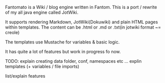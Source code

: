 Fantomato is a Wiki / blog engine written in Fantom.
This is a port / rewrite of my all java engine called JotWiki.

It supports rendering Markdown, JotWiki(Dokuwiki) and plain HTML pages within templates.
The content can be .html or .md or .txt(in jotwiki format ~= creole)

The templates use Mustache for variables & basic  logic.

It has quite a lot of features but work in progress fo now.

TODO:
explain creating data folder, conf, namespaces etc ...
explin templates (+ variables / file imports)

list/explain features


